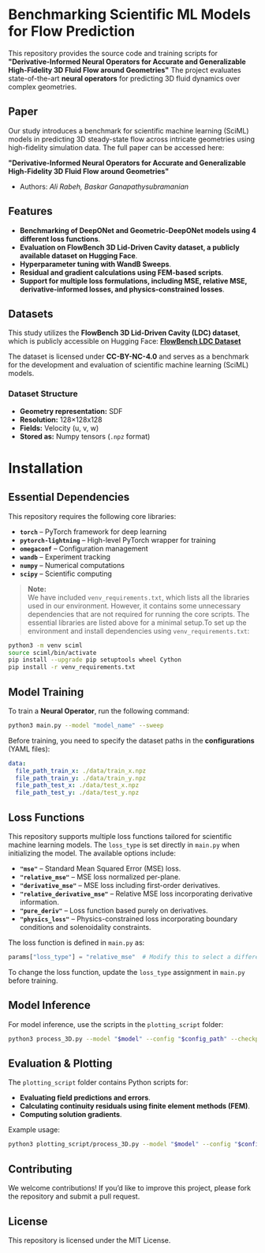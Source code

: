 # Benchmarking Scientific ML Models for Flow Prediction

This repository provides the source code and training scripts for **"Derivative-Informed Neural Operators for Accurate and Generalizable High-Fidelity 3D Fluid Flow around Geometries"** The project evaluates state-of-the-art **neural operators** for predicting 3D fluid dynamics over complex geometries.


## Paper
Our study introduces a benchmark for scientific machine learning (SciML) models in predicting 3D steady-state flow across intricate geometries using high-fidelity simulation data. The full paper can be accessed here:

**"Derivative-Informed Neural Operators for Accurate and Generalizable High-Fidelity 3D Fluid Flow around Geometries"** 
- Authors: *Ali Rabeh, Baskar Ganapathysubramanian*

## Features

- **Benchmarking of DeepONet and Geometric-DeepONet models using 4 different loss functions**.
- **Evaluation on FlowBench 3D Lid-Driven Cavity dataset, a publicly available dataset on Hugging Face**.
- **Hyperparameter tuning with WandB Sweeps**.
- **Residual and gradient calculations using FEM-based scripts**.
- **Support for multiple loss formulations, including MSE, relative MSE, derivative-informed losses, and physics-constrained losses**.

## Datasets
This study utilizes the **FlowBench 3D Lid-Driven Cavity (LDC) dataset**, which is publicly accessible on Hugging Face: [**FlowBench LDC Dataset**](https://huggingface.co/datasets/BGLab/FlowBench/tree/main/LDC_NS_3D)

The dataset is licensed under **CC-BY-NC-4.0** and serves as a benchmark for the development and evaluation of scientific machine learning (SciML) models.

### Dataset Structure
- **Geometry representation:** SDF
- **Resolution:** 128×128x128
- **Fields:** Velocity (u, v, w)
- **Stored as:** Numpy tensors (`.npz` format)

# Installation  

## Essential Dependencies  

This repository requires the following core libraries:  

- **`torch`** – PyTorch framework for deep learning  
- **`pytorch-lightning`** – High-level PyTorch wrapper for training  
- **`omegaconf`** – Configuration management  
- **`wandb`** – Experiment tracking  
- **`numpy`** – Numerical computations  
- **`scipy`** – Scientific computing  

> **Note:**  
> We have included `venv_requirements.txt`, which lists all the libraries used in our environment. However, it contains some unnecessary dependencies that are not required for running the core scripts. The essential libraries are listed above for a minimal setup.To set up the environment and install dependencies using `venv_requirements.txt`:
```bash
python3 -m venv sciml
source sciml/bin/activate 
pip install --upgrade pip setuptools wheel Cython
pip install -r venv_requirements.txt
```

## Model Training
To train a **Neural Operator**, run the following command:
```bash
python3 main.py --model "model_name" --sweep
```

Before training, you need to specify the dataset paths in the **configurations** (YAML files):
```yaml
data:
  file_path_train_x: ./data/train_x.npz
  file_path_train_y: ./data/train_y.npz
  file_path_test_x: ./data/test_x.npz
  file_path_test_y: ./data/test_y.npz
```
## Loss Functions

This repository supports multiple loss functions tailored for scientific machine learning models. The `loss_type` is set directly in `main.py` when initializing the model. The available options include:

- **`"mse"`** – Standard Mean Squared Error (MSE) loss.
- **`"relative_mse"`** – MSE loss normalized per-plane.
- **`"derivative_mse"`** – MSE loss including first-order derivatives.
- **`"relative_derivative_mse"`** – Relative MSE loss incorporating derivative information.
- **`"pure_deriv"`** – Loss function based purely on derivatives.
- **`"physics_loss"`** – Physics-constrained loss incorporating boundary conditions and solenoidality constraints.

The loss function is defined in `main.py` as:
```python
params["loss_type"] = "relative_mse"  # Modify this to select a different loss
```
To change the loss function, update the `loss_type` assignment in `main.py` before training.

## Model Inference
For model inference, use the scripts in the `plotting_script` folder:
```bash
python3 process_3D.py --model "$model" --config "$config_path" --checkpoint "$checkpoint_file"
```

## Evaluation & Plotting
The `plotting_script` folder contains Python scripts for:
- **Evaluating field predictions and errors**.
- **Calculating continuity residuals using finite element methods (FEM)**.
- **Computing solution gradients**.

Example usage:
```bash
python3 plotting_script/process_3D.py --model "$model" --config "$config_path" --checkpoint "$checkpoint_file
```

## Contributing
We welcome contributions! If you’d like to improve this project, please fork the repository and submit a pull request.

## License
This repository is licensed under the MIT License.
